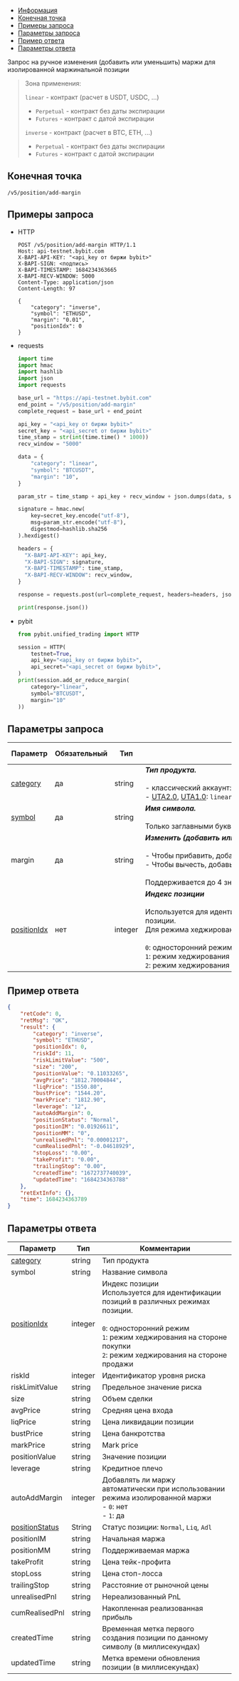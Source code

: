 - [Информация](#информация)
- [Конечная точка](#конечная-точка)
- [Примеры запроса](#примеры-запроса)
- [Параметры запроса](#параметры-запроса)
- [Пример ответа](#пример-ответа)
- [Параметры ответа](#параметры-ответа)

<a id="информация"></a>

Запрос на ручное изменения (добавить или уменьшить) маржи для изолированной маржинальной позиции

>Зона применения:  
>
>`linear` - контракт (расчет в USDT, USDC, ...)
>
> - `Perpetual` - контракт без даты экспирации
> - `Futures` - контракт с датой экспирации
>
>`inverse` - контракт (расчет в BTC, ETH, ...)
>
> - `Perpetual` - контракт без даты экспирации
> - `Futures` - контракт с датой экспирации

<a id="конечная-точка"></a>

## Конечная точка

`/v5/position/add-margin`

<a id="примеры-запроса"></a>

## Примеры запроса

- HTTP

  ```http
  POST /v5/position/add-margin HTTP/1.1
  Host: api-testnet.bybit.com
  X-BAPI-API-KEY: "<api_key от биржи bybit>"
  X-BAPI-SIGN: <подпись>
  X-BAPI-TIMESTAMP: 1684234363665
  X-BAPI-RECV-WINDOW: 5000
  Content-Type: application/json
  Content-Length: 97
  
  {
      "category": "inverse",
      "symbol": "ETHUSD",
      "margin": "0.01",
      "positionIdx": 0
  }
  ```

- requests

  ```python
  import time
  import hmac
  import hashlib
  import json
  import requests

  base_url = "https://api-testnet.bybit.com"
  end_point = "/v5/position/add-margin"
  complete_request = base_url + end_point

  api_key = "<api_key от биржи bybit>"
  secret_key = "<api_secret от биржи bybit>"
  time_stamp = str(int(time.time() * 1000))
  recv_window = "5000"

  data = {
      "category": "linear",
      "symbol": "BTCUSDT",
      "margin": "10",
  }

  param_str = time_stamp + api_key + recv_window + json.dumps(data, separators=(',', ':'))
  
  signature = hmac.new(
      key=secret_key.encode("utf-8"),
      msg=param_str.encode("utf-8"),
      digestmod=hashlib.sha256
  ).hexdigest()
  
  headers = {
    "X-BAPI-API-KEY": api_key,
    "X-BAPI-SIGN": signature,
    "X-BAPI-TIMESTAMP": time_stamp,
    "X-BAPI-RECV-WINDOW": recv_window,
  }

  response = requests.post(url=complete_request, headers=headers, json=data, timeout=10)

  print(response.json())
  ```

- pybit

  ```python
  from pybit.unified_trading import HTTP
  
  session = HTTP(
      testnet=True,
      api_key="<api_key от биржи bybit>",
      api_secret="<api_secret от биржи bybit>",
  )
  print(session.add_or_reduce_margin(
      category="linear",
      symbol="BTCUSDT",
      margin="10"
  ))
  ```

<a id="параметры-запроса"></a>

## Параметры запроса

|Параметр  	                  |Обязательный	 |Тип  	  |Комментарии &nbsp;&nbsp;&nbsp;&nbsp;&nbsp;&nbsp;&nbsp;&nbsp;&nbsp;&nbsp;&nbsp;&nbsp;&nbsp;&nbsp;&nbsp;&nbsp;&nbsp;&nbsp;&nbsp;&nbsp;&nbsp;&nbsp;&nbsp;&nbsp;&nbsp;&nbsp;&nbsp;&nbsp;&nbsp;&nbsp;&nbsp;&nbsp;&nbsp;&nbsp;&nbsp;&nbsp;&nbsp;&nbsp;&nbsp;&nbsp;&nbsp;&nbsp;&nbsp;&nbsp;&nbsp;&nbsp;&nbsp;&nbsp;&nbsp;&nbsp;&nbsp;&nbsp;&nbsp;&nbsp;&nbsp;&nbsp;&nbsp;&nbsp;&nbsp;&nbsp;&nbsp;&nbsp;&nbsp;&nbsp;&nbsp;&nbsp;&nbsp;&nbsp;&nbsp;&nbsp;&nbsp;&nbsp;&nbsp;&nbsp;&nbsp;&nbsp;&nbsp;&nbsp;&nbsp;&nbsp;&nbsp;&nbsp;&nbsp;&nbsp;&nbsp;&nbsp;&nbsp;&nbsp;&nbsp;&nbsp;&nbsp;&nbsp;&nbsp;&nbsp;&nbsp;&nbsp;&nbsp;&nbsp;&nbsp;&nbsp;&nbsp;&nbsp;&nbsp;&nbsp;&nbsp;&nbsp;&nbsp;&nbsp;&nbsp;&nbsp;&nbsp;&nbsp;&nbsp;&nbsp;&nbsp;&nbsp;&nbsp;&nbsp;&nbsp;&nbsp;&nbsp;&nbsp;&nbsp;&nbsp;&nbsp;&nbsp;&nbsp;&nbsp;&nbsp;&nbsp;&nbsp;&nbsp;&nbsp;&nbsp;               |По умолчанию|
|-----------------------------|------------|----------|---------------------------|------------|
|[category](<../19.Определения значений в запросах и ответах.md#category>)	|да           |string    |***Тип продукта.***<br><br>- классический аккаунт: `linear`, `inverse`<br>- [UTA2.0](<../13.Различные режимы аккаунтов.md#единый-торговый-аккаунт-2.0>), [UTA1.0](<../13.Различные режимы аккаунтов.md#единый-торговый-аккаунт-1.0>): `linear`, `inverse`  |-   |
|[symbol](<../19.Определения значений в запросах и ответах.md#symbol>)	    |да            |string    |***Имя символа.***<br><br>Только заглавными буквами |-   |
|margin                     |да  |string     |***Изменить (добавить или уменьшить) маржу.***<br><br>- Чтобы прибавить, добавьте `"10"`<br>- Чтобы вычесть, добавьте `"-10"`<br><br>Поддерживается до 4 знаков после запятой.       |-   |
|[positionIdx](<../19.Определения значений в запросах и ответах.md#positionIdx>)                      |нет  |integer     |***Индекс позиции***<br><br>Используется для идентификации позиций в различных режимах позиции.<br>Для режима хеджирования этот параметр обязателен.<br><br>`0`: односторонний режим<br>`1`: режим хеджирования на стороне покупки<br>`2`: режим хеджирования на стороне продажи       |-   |

<a id="пример-ответа"></a>

## Пример ответа

```json
{
    "retCode": 0,
    "retMsg": "OK",
    "result": {
        "category": "inverse",
        "symbol": "ETHUSD",
        "positionIdx": 0,
        "riskId": 11,
        "riskLimitValue": "500",
        "size": "200",
        "positionValue": "0.11033265",
        "avgPrice": "1812.70004844",
        "liqPrice": "1550.80",
        "bustPrice": "1544.20",
        "markPrice": "1812.90",
        "leverage": "12",
        "autoAddMargin": 0,
        "positionStatus": "Normal",
        "positionIM": "0.01926611",
        "positionMM": "0",
        "unrealisedPnl": "0.00001217",
        "cumRealisedPnl": "-0.04618929",
        "stopLoss": "0.00",
        "takeProfit": "0.00",
        "trailingStop": "0.00",
        "createdTime": "1672737740039",
        "updatedTime": "1684234363788"
    },
    "retExtInfo": {},
    "time": 1684234363789
}
```

<a id="параметры-ответа"></a>

## Параметры ответа

|Параметр  |Тип       |Комментарии                                             |
|----------|----------|--------------------------------------------------------|
|[category](<../19.Определения значений в запросах и ответах.md#category>)        |string    |Тип продукта|
|symbol          |string    |Название символа|
|[positionIdx](<../19.Определения значений в запросах и ответах.md#positionIdx>)   |integer      |Индекс позиции<br>Используется для идентификации позиций в различных режимах позиции.<br><br>`0`: односторонний режим<br>`1`: режим хеджирования на стороне покупки<br>`2`: режим хеджирования на стороне продажи  |
|riskId   |integer      |Идентификатор уровня риска                                             |
|riskLimitValue   |string      |Предельное значение риска                                             |
|size   |string      |Объем сделки                                             |
|avgPrice   |string      |Средняя цена входа                                             |
|liqPrice   |string      |Цена ликвидации позиции                                             |
|bustPrice   |string      |Цена банкротства                                             |
|markPrice   |string      |Mark price                                             |
|positionValue   |string      |Значение позиции                                             |
|leverage   |string      |Кредитное плечо                                             |
|autoAddMargin   |integer      |Добавлять ли маржу автоматически при использовании режима изолированной маржи<br>- `0`: нет<br>- `1`: да                                             |
|[positionStatus](<../19.Определения значений в запросах и ответах.md#positionStatus>)   |String      |Статус позиции: `Normal`, `Liq`, `Adl`    |
|positionIM   |string      |Начальная маржа                                             |
|positionMM   |string      |Поддерживаемая маржа                                             |
|takeProfit      |string    |Цена тейк-профита|
|stopLoss        |string    |Цена стоп-лосса|
|trailingStop   |string      |Расстояние от рыночной цены                                             |
|unrealisedPnl   |string      |Нереализованный PnL                                             |
|cumRealisedPnl   |string      |Накопленная реализованная прибыль                                             |
|createdTime   |string      |Временная метка первого создания позиции по данному символу (в миллисекундах)                             |
|updatedTime   |string      |Метка времени обновления позиции (в миллисекундах)                                               |
